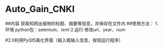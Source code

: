 # Auto_Gain_CNKI
##内容
获取知网出版物的标题、摘要等信息，并保存在文件内
##使用方法：
1.环境
python包：selenium、lxml
2.运行
修改url、year、num

#2.0利用PyQt5美化界面（输入框输入信息，按钮运行程序）
